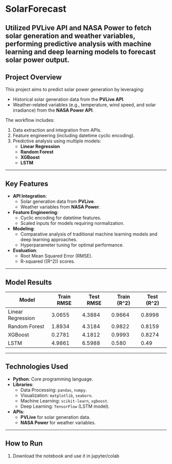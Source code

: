 # SolarForecast
Utilized PVLive API and NASA Power to fetch solar generation and weather variables, performing predictive analysis with machine learning and deep learning models to forecast solar power output.
---

## **Project Overview**

This project aims to predict solar power generation by leveraging:
- Historical solar generation data from the **PVLive API**.
- Weather-related variables (e.g., temperature, wind speed, and solar irradiance) from the **NASA Power API**.

The workflow includes:
1. Data extraction and integration from APIs.
2. Feature engineering (including datetime cyclic encoding).
3. Predictive analysis using multiple models:
   - **Linear Regression**
   - **Random Forest**
   - **XGBoost**
   - **LSTM**

---

## **Key Features**
- **API Integration**:
  - Solar generation data from **PVLive**.
  - Weather variables from **NASA Power**.
- **Feature Engineering**:
  - Cyclic encoding for datetime features.
  - Scaled inputs for models requiring normalization.
- **Modeling**:
  - Comparative analysis of traditional machine learning models and deep learning approaches.
  - Hyperparameter tuning for optimal performance.
- **Evaluation**:
  - Root Mean Squared Error (RMSE).
  - R-squared (\(R^2\)) scores.

---
## **Model Results**
| **Model**         | **Train RMSE** | **Test RMSE** | **Train \(R^2\)** | **Test \(R^2\)** |
|--------------------|----------------|---------------|-------------------|------------------|
| Linear Regression  | 3.0655         | 4.3884        | 0.9664           | 0.8998           |
| Random Forest      | 1.8934         | 4.3184        | 0.9822           | 0.8159           |
| XGBoost            | 0.2781         | 4.1812        | 0.9993           | 0.8274           |
| LSTM               | 4.9861         | 6.5988        | 0.580            | 0.49             |


---

## **Technologies Used**
- **Python**: Core programming language.
- **Libraries**:
  - Data Processing: `pandas`, `numpy`.
  - Visualization: `matplotlib`, `seaborn`.
  - Machine Learning: `scikit-learn`, `xgboost`.
  - Deep Learning: `TensorFlow` (LSTM model).
- **APIs**:
  - **PVLive** for solar generation data.
  - **NASA Power** for weather variables.

---

## **How to Run**

1. Download the notebook and use it in jupyter/colab
